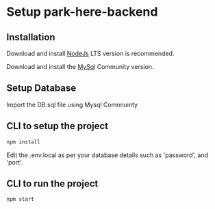 # Setup park-here-backend

## Installation

Download and install [NodeJs](https://nodejs.org/en) LTS version is recommended.

Download and install the [MySql](https://dev.mysql.com/downloads/) Community version.

## Setup Database

Import the DB.sql file using Mysql Comnnuinty

## CLI to setup the project

```cmd
npm install
```

Edit the .env.local as per your database details such as 'password', and 'port'.

## CLI to run the project

```cmd
npm start
```

